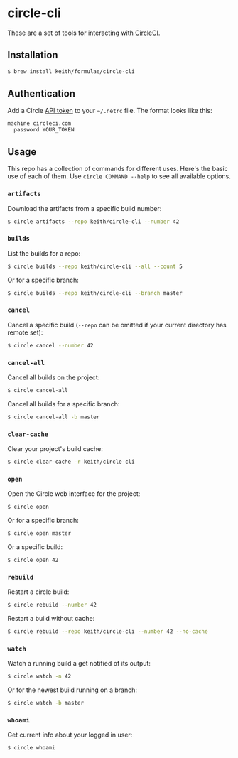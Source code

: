# circle-cli

These are a set of tools for interacting with
[CircleCI](https://circleci.com).

## Installation

```sh
$ brew install keith/formulae/circle-cli
```

## Authentication

Add a Circle [API token](https://circleci.com/account/api) to your
`~/.netrc` file. The format looks like this:

```
machine circleci.com
  password YOUR_TOKEN
```

## Usage

This repo has a collection of commands for different uses. Here's the
basic use of each of them. Use `circle COMMAND --help` to see all
available options.

### `artifacts`

Download the artifacts from a specific build number:

```sh
$ circle artifacts --repo keith/circle-cli --number 42
```

### `builds`

List the builds for a repo:

```sh
$ circle builds --repo keith/circle-cli --all --count 5
```

Or for a specific branch:

```sh
$ circle builds --repo keith/circle-cli --branch master
```

### `cancel`

Cancel a specific build (`--repo` can be omitted if your current
directory has remote set):

```sh
$ circle cancel --number 42
```

### `cancel-all`

Cancel all builds on the project:

```sh
$ circle cancel-all
```

Cancel all builds for a specific branch:

```sh
$ circle cancel-all -b master
```

### `clear-cache`

Clear your project's build cache:

```sh
$ circle clear-cache -r keith/circle-cli
```

### `open`

Open the Circle web interface for the project:

```sh
$ circle open
```

Or for a specific branch:

```sh
$ circle open master
```

Or a specific build:

```sh
$ circle open 42
```

### `rebuild`

Restart a circle build:

```sh
$ circle rebuild --number 42
```

Restart a build without cache:

```sh
$ circle rebuild --repo keith/circle-cli --number 42 --no-cache
```

### `watch`

Watch a running build a get notified of its output:

```sh
$ circle watch -n 42
```

Or for the newest build running on a branch:

```sh
$ circle watch -b master
```

### `whoami`

Get current info about your logged in user:

```sh
$ circle whoami
```
